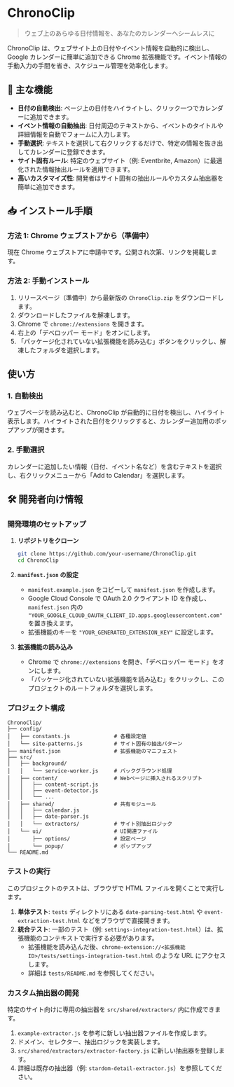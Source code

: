 # ChronoClip

> ウェブ上のあらゆる日付情報を、あなたのカレンダーへシームレスに

ChronoClip は、ウェブサイト上の日付やイベント情報を自動的に検出し、Google カレンダーに簡単に追加できる Chrome 拡張機能です。イベント情報の手動入力の手間を省き、スケジュール管理を効率化します。

## 🚀 主な機能

- **日付の自動検出**: ページ上の日付をハイライトし、クリック一つでカレンダーに追加できます。
- **イベント情報の自動抽出**: 日付周辺のテキストから、イベントのタイトルや詳細情報を自動でフォームに入力します。
- **手動選択**: テキストを選択して右クリックするだけで、特定の情報を抜き出してカレンダーに登録できます。
- **サイト固有ルール**: 特定のウェブサイト（例: Eventbrite, Amazon）に最適化された情報抽出ルールを適用できます。
- **高いカスタマイズ性**: 開発者はサイト固有の抽出ルールやカスタム抽出器を簡単に追加できます。

## 📥 インストール手順

### 方法 1: Chrome ウェブストアから（準備中）

現在 Chrome ウェブストアに申請中です。公開され次第、リンクを掲載します。

### 方法 2: 手動インストール

1.  リリースページ（準備中）から最新版の `ChronoClip.zip` をダウンロードします。
2.  ダウンロードしたファイルを解凍します。
3.  Chrome で `chrome://extensions` を開きます。
4.  右上の「デベロッパー モード」をオンにします。
5.  「パッケージ化されていない拡張機能を読み込む」ボタンをクリックし、解凍したフォルダを選択します。

## 使い方

### 1. 自動検出

ウェブページを読み込むと、ChronoClip が自動的に日付を検出し、ハイライト表示します。ハイライトされた日付をクリックすると、カレンダー追加用のポップアップが開きます。

### 2. 手動選択

カレンダーに追加したい情報（日付、イベント名など）を含むテキストを選択し、右クリックメニューから「Add to Calendar」を選択します。

## 🛠️ 開発者向け情報

### 開発環境のセットアップ

1.  **リポジトリをクローン**

    ```bash
    git clone https://github.com/your-username/ChronoClip.git
    cd ChronoClip
    ```

2.  **`manifest.json` の設定**

    - `manifest.example.json` をコピーして `manifest.json` を作成します。
    - Google Cloud Console で OAuth 2.0 クライアント ID を作成し、`manifest.json` 内の `"YOUR_GOOGLE_CLOUD_OAUTH_CLIENT_ID.apps.googleusercontent.com"` を置き換えます。
    - 拡張機能のキーを `"YOUR_GENERATED_EXTENSION_KEY"` に設定します。

3.  **拡張機能の読み込み**
    - Chrome で `chrome://extensions` を開き、「デベロッパー モード」をオンにします。
    - 「パッケージ化されていない拡張機能を読み込む」をクリックし、このプロジェクトのルートフォルダを選択します。

### プロジェクト構成

```
ChronoClip/
├── config/
│   ├── constants.js              # 各種設定値
│   └── site-patterns.js          # サイト固有の抽出パターン
├── manifest.json                 # 拡張機能のマニフェスト
├── src/
│   ├── background/
│   │   └── service-worker.js     # バックグラウンド処理
│   ├── content/                  # Webページに挿入されるスクリプト
│   │   ├── content-script.js
│   │   ├── event-detector.js
│   │   └── ...
│   ├── shared/                   # 共有モジュール
│   │   ├── calendar.js
│   │   ├── date-parser.js
│   │   └── extractors/           # サイト別抽出ロジック
│   └── ui/                       # UI関連ファイル
│       ├── options/              # 設定ページ
│       └── popup/                # ポップアップ
└── README.md
```

### テストの実行

このプロジェクトのテストは、ブラウザで HTML ファイルを開くことで実行します。

1.  **単体テスト**: `tests` ディレクトリにある `date-parsing-test.html` や `event-extraction-test.html` などをブラウザで直接開きます。
2.  **統合テスト**: 一部のテスト（例: `settings-integration-test.html`）は、拡張機能のコンテキストで実行する必要があります。
    - 拡張機能を読み込んだ後、`chrome-extension://<拡張機能ID>/tests/settings-integration-test.html` のような URL にアクセスします。
    - 詳細は `tests/README.md` を参照してください。

### カスタム抽出器の開発

特定のサイト向けに専用の抽出器を `src/shared/extractors/` 内に作成できます。

1.  `example-extractor.js` を参考に新しい抽出器ファイルを作成します。
2.  ドメイン、セレクター、抽出ロジックを実装します。
3.  `src/shared/extractors/extractor-factory.js` に新しい抽出器を登録します。
4.  詳細は既存の抽出器（例: `stardom-detail-extractor.js`）を参照してください。
